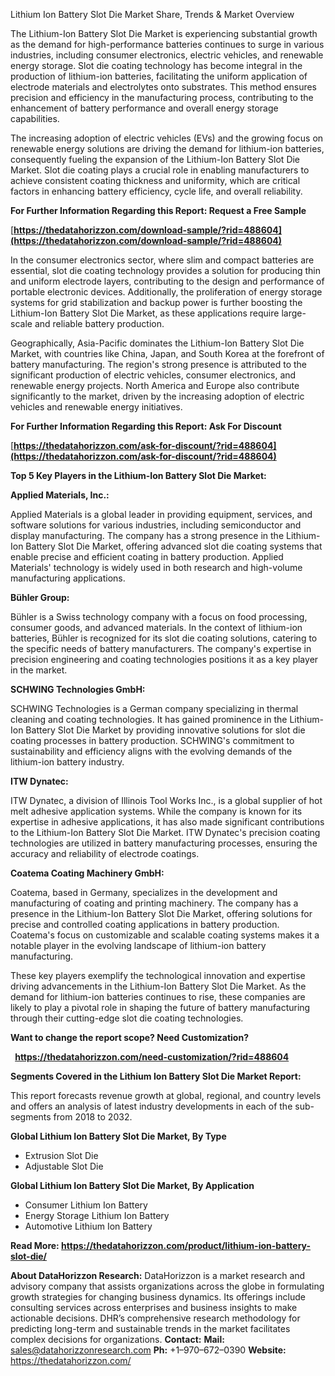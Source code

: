 ﻿Lithium Ion Battery Slot Die Market Share, Trends & Market Overview

The Lithium-Ion Battery Slot Die Market is experiencing substantial growth as the demand for high-performance batteries continues to surge in various industries, including consumer electronics, electric vehicles, and renewable energy storage. Slot die coating technology has become integral in the production of lithium-ion batteries, facilitating the uniform application of electrode materials and electrolytes onto substrates. This method ensures precision and efficiency in the manufacturing process, contributing to the enhancement of battery performance and overall energy storage capabilities.

The increasing adoption of electric vehicles (EVs) and the growing focus on renewable energy solutions are driving the demand for lithium-ion batteries, consequently fueling the expansion of the Lithium-Ion Battery Slot Die Market. Slot die coating plays a crucial role in enabling manufacturers to achieve consistent coating thickness and uniformity, which are critical factors in enhancing battery efficiency, cycle life, and overall reliability.

**For Further Information Regarding this Report: Request a Free Sample**

[**https://thedatahorizzon.com/download-sample/?rid=488604](https://thedatahorizzon.com/download-sample/?rid=488604)** 

In the consumer electronics sector, where slim and compact batteries are essential, slot die coating technology provides a solution for producing thin and uniform electrode layers, contributing to the design and performance of portable electronic devices. Additionally, the proliferation of energy storage systems for grid stabilization and backup power is further boosting the Lithium-Ion Battery Slot Die Market, as these applications require large-scale and reliable battery production.

Geographically, Asia-Pacific dominates the Lithium-Ion Battery Slot Die Market, with countries like China, Japan, and South Korea at the forefront of battery manufacturing. The region's strong presence is attributed to the significant production of electric vehicles, consumer electronics, and renewable energy projects. North America and Europe also contribute significantly to the market, driven by the increasing adoption of electric vehicles and renewable energy initiatives.

**For Further Information Regarding this Report: Ask For Discount**

[**https://thedatahorizzon.com/ask-for-discount/?rid=488604](https://thedatahorizzon.com/ask-for-discount/?rid=488604)** 

**Top 5 Key Players in the Lithium-Ion Battery Slot Die Market:**

**Applied Materials, Inc.:**

Applied Materials is a global leader in providing equipment, services, and software solutions for various industries, including semiconductor and display manufacturing. The company has a strong presence in the Lithium-Ion Battery Slot Die Market, offering advanced slot die coating systems that enable precise and efficient coating in battery production. Applied Materials' technology is widely used in both research and high-volume manufacturing applications.

**Bühler Group:**

Bühler is a Swiss technology company with a focus on food processing, consumer goods, and advanced materials. In the context of lithium-ion batteries, Bühler is recognized for its slot die coating solutions, catering to the specific needs of battery manufacturers. The company's expertise in precision engineering and coating technologies positions it as a key player in the market.

**SCHWING Technologies GmbH:**

SCHWING Technologies is a German company specializing in thermal cleaning and coating technologies. It has gained prominence in the Lithium-Ion Battery Slot Die Market by providing innovative solutions for slot die coating processes in battery production. SCHWING's commitment to sustainability and efficiency aligns with the evolving demands of the lithium-ion battery industry.

**ITW Dynatec:**

ITW Dynatec, a division of Illinois Tool Works Inc., is a global supplier of hot melt adhesive application systems. While the company is known for its expertise in adhesive applications, it has also made significant contributions to the Lithium-Ion Battery Slot Die Market. ITW Dynatec's precision coating technologies are utilized in battery manufacturing processes, ensuring the accuracy and reliability of electrode coatings.

**Coatema Coating Machinery GmbH:**

Coatema, based in Germany, specializes in the development and manufacturing of coating and printing machinery. The company has a presence in the Lithium-Ion Battery Slot Die Market, offering solutions for precise and controlled coating applications in battery production. Coatema's focus on customizable and scalable coating systems makes it a notable player in the evolving landscape of lithium-ion battery manufacturing.

These key players exemplify the technological innovation and expertise driving advancements in the Lithium-Ion Battery Slot Die Market. As the demand for lithium-ion batteries continues to rise, these companies are likely to play a pivotal role in shaping the future of battery manufacturing through their cutting-edge slot die coating technologies.

**Want to change the report scope? Need Customization?**

` `**<https://thedatahorizzon.com/need-customization/?rid=488604>** 

**Segments Covered in the Lithium Ion Battery Slot Die Market Report:**

This report forecasts revenue growth at global, regional, and country levels and offers an analysis of latest industry developments in each of the sub-segments from 2018 to 2032.

**Global Lithium Ion Battery Slot Die Market, By Type**

- Extrusion Slot Die
- Adjustable Slot Die

**Global Lithium Ion Battery Slot Die Market, By Application**

- Consumer Lithium Ion Battery
- Energy Storage Lithium Ion Battery
- Automotive Lithium Ion Battery

**Read More: <https://thedatahorizzon.com/product/lithium-ion-battery-slot-die/>** 

**About DataHorizzon Research:**DataHorizzon is a market research and advisory company that assists organizations across the globe in formulating growth strategies for changing business dynamics. Its offerings include consulting services across enterprises and business insights to make actionable decisions. DHR’s comprehensive research methodology for predicting long-term and sustainable trends in the market facilitates complex decisions for organizations.**Contact:****Mail:** sales@datahorizzonresearch.com**Ph:** +1–970–672–0390**Website:** https://thedatahorizzon.com/
